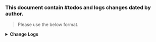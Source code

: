### This document contain #todos and logs changes dated by author. 
> Please use the below format. 
<details>
  <summary><strong>Change Logs</strong></summary>

> Author: Beard 07/07/24 :man_beard: 
>> Edited: Beard 07/22/24 :man_beard:  
----
### Patrols Set Up Process
   - Under a OPFOR_patrols area create the following hiearchy: 
     - Dismounted_patrol (Area)
       - OPFOR_AI_groups (Layer)
        - patrol1 (Layer)
         - SlotAI (SlotAI):
        - Patrol_waypoints (Layer)
         - SlotWaypoint1
         - SlotWaypoint2 .. 

### Patrols Set Up Process
   - Under a OPFOR_patrols area create the following hiearchy: 
     - Dismounted_patrol (Area)
       - OPFOR_AI_groups (Layer)
        - patrol1 (Layer)
         - SlotAI (SlotAI):
        - Patrol_waypoints (Layer)
         - SlotWaypoint1
         - SlotWaypoint2 .. 

  Under SlotAI: 
   - Asset = object to spawn, choose a enemy squad 
   - Waypoints = SCR_ScenarioFramworkWaypointSet 
     - Layer Name + 
       - Patrol_waypoints (Layer)  
       [x] Spawn AI on WP Pos 
       WP to Spawn = AIWaypoint_Cycle.et 
    - Common: change group formation to column or line.  
> Test with one squad then duplicate and place as needed. 

### FinishTaskToCreateTaskLayer Process 
   - Under a Tasks area  
     - A_BriefingMoveTask (Area)
       - LayerTaskMove1 (LayerTaskMove)
        - SlotMoveTo1 (SlotMoveTo)
        - LogicCounter1 (LogicCounter)
      - A_Quarry (Area) 
       - LayerTaskClearArea2 (LayerTaskClearArea)
        - SlotClearArea1 (SlotClearArea) # Make sure to add US faction; otherwise it won't appear on map 
      - X_AIGroups (Layer)
        - X_CQC (Layer)
         - SlotAI ..
        - X_DF_squads1
         - SlotAI .. 

    Under SlotClearArea2: 
     - Adjust area size to encompass area of enemies 
     - Under Plugins **Activated By This Faction** add **US** 

    Under LogicCounter1: 
     - Input Action = SCR_SFActionInputOnTaskEventIncreaseCounter 
      - Task Layer Name: **LayerTaskMove1** 
      - Event Name: FINISHED 
    - OnActivate: 
     - Spawn Objects
     - Name of Objects To Spawn On Activation 
      + then, **LayerTaskClearArea2** # Point it to the next Area Task Layer here! 
      Activation Type: ON_TRIGGER_ACTVATION 
        

  Under SlotAI: 
   - Asset = object to spawn, choose a enemy squad 
   - Waypoints = SCR_ScenarioFramworkWaypointSet 
     - Layer Name + 
       - Patrol_waypoints (Layer)  
       [x] Spawn AI on WP Pos 
       WP to Spawn = AIWaypoint_Cycle.et 
    - Common: change group formation to column or line.  

>#### To Do ####

 - [x] Set up a dismounted patrol area and set at 1,100 with dynamic despawn 
   - [x] Set up 3 USSR Spatnes rifle squads to patrol area 
 

  - [ ] Set up a clear area task for quarry (see set up in scenario)
  - [ ]  Set up a clear area task for military base
  - [ ]  Set up a clear area task for Durras 


- [ ] Set up a SF Tasks for Guardian Angel Operation 
  - [ ] Set up 3 areas: quarry, military site nearby, and small town (Durras) 
  - [ ] Set up clear area tasks for each
   - [ ] In Area, select under SCR_ScenarioFrameworkArea Dynamic Despawn and **Show Debug Shapes in Workbench** to see area sphere (can adjust size in Dynamic Despawn Range)
   - [ ] Make sure to select in last layer that will hold sub-layers and slots, Place Marker on Subject Slot (is checked) # This ensures marker will be on the correct slot

 - [ ] In Quarry sub-layer, create a SlotAI and change SCR_FrameworkAI to Object to Spawn USSR group squad and change Waypoint Set to AIWaypointDefend.et
   - [ ] Add a SlotClearArea, make sure faction is set to US, and change area radius, **must add faction to US**, and activation by Player 






>#### Completed Activity ✓ ####
- [x] Initial set up checks
  - [x] GameModeSFManager component add following tasks:
    - [x] Under Task Type availble add all 8 availble tasks (e.g., deliver, destroy, defend, etc) # These get only activated with ON_TASK_INIT selected by a LayerTask
  - [x] Changed Dynamic Despanw tick rate to 1


------
</details>

